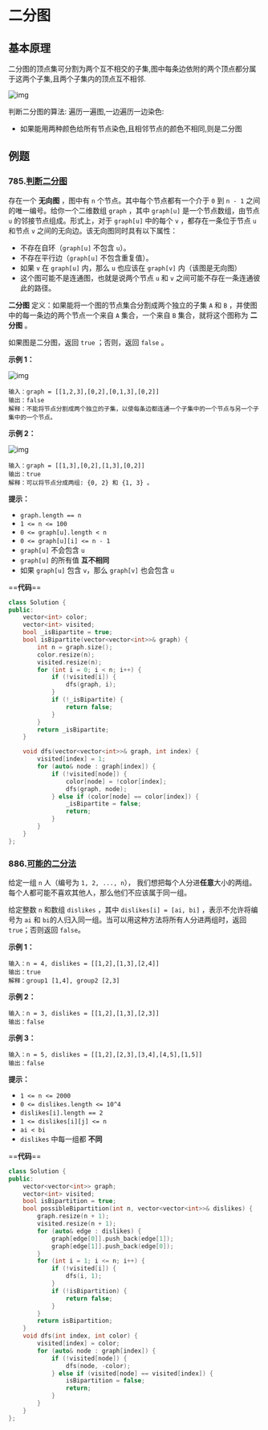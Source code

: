 # 二分图

## 基本原理

二分图的顶点集可分割为两个互不相交的子集,图中每条边依附的两个顶点都分属于这两个子集,且两个子集内的顶点互不相邻.

![img](https://fzchen-picgo.oss-cn-shanghai.aliyuncs.com/Github/learning/20250129221545467.png)

判断二分图的算法: 遍历一遍图,一边遍历一边染色:

- 如果能用两种颜色给所有节点染色,且相邻节点的颜色不相同,则是二分图

## 例题

### 785.[判断二分图](https://leetcode.cn/problems/is-graph-bipartite/description/)

存在一个 **无向图** ，图中有 `n` 个节点。其中每个节点都有一个介于 `0` 到 `n - 1` 之间的唯一编号。给你一个二维数组 `graph` ，其中 `graph[u]` 是一个节点数组，由节点 `u` 的邻接节点组成。形式上，对于 `graph[u]` 中的每个 `v` ，都存在一条位于节点 `u` 和节点 `v` 之间的无向边。该无向图同时具有以下属性：

- 不存在自环（`graph[u]` 不包含 `u`）。
- 不存在平行边（`graph[u]` 不包含重复值）。
- 如果 `v` 在 `graph[u]` 内，那么 `u` 也应该在 `graph[v]` 内（该图是无向图）
- 这个图可能不是连通图，也就是说两个节点 `u` 和 `v` 之间可能不存在一条连通彼此的路径。

**二分图** 定义：如果能将一个图的节点集合分割成两个独立的子集 `A` 和 `B` ，并使图中的每一条边的两个节点一个来自 `A` 集合，一个来自 `B` 集合，就将这个图称为 **二分图** 。

如果图是二分图，返回 `true` ；否则，返回 `false` 。

 

**示例 1：**

![img](https://fzchen-picgo.oss-cn-shanghai.aliyuncs.com/Github/learning/20250129220306838.jpeg)

```
输入：graph = [[1,2,3],[0,2],[0,1,3],[0,2]]
输出：false
解释：不能将节点分割成两个独立的子集，以使每条边都连通一个子集中的一个节点与另一个子集中的一个节点。
```

**示例 2：**

![img](https://fzchen-picgo.oss-cn-shanghai.aliyuncs.com/Github/learning/20250129220306931.jpeg)

```
输入：graph = [[1,3],[0,2],[1,3],[0,2]]
输出：true
解释：可以将节点分成两组: {0, 2} 和 {1, 3} 。
```

 

**提示：**

- `graph.length == n`
- `1 <= n <= 100`
- `0 <= graph[u].length < n`
- `0 <= graph[u][i] <= n - 1`
- `graph[u]` 不会包含 `u`
- `graph[u]` 的所有值 **互不相同**
- 如果 `graph[u]` 包含 `v`，那么 `graph[v]` 也会包含 `u`



==**代码**==

```c++
class Solution {
public:
    vector<int> color;
    vector<int> visited;
    bool _isBipartite = true;
    bool isBipartite(vector<vector<int>>& graph) {
        int n = graph.size();
        color.resize(n);
        visited.resize(n);
        for (int i = 0; i < n; i++) {
            if (!visited[i]) {
                dfs(graph, i);
            }
            if (!_isBipartite) {
                return false;
            }
        }
        return _isBipartite;
    }

    void dfs(vector<vector<int>>& graph, int index) {
        visited[index] = 1;
        for (auto& node : graph[index]) {
            if (!visited[node]) {
                color[node] = !color[index];
                dfs(graph, node);
            } else if (color[node] == color[index]) {
                _isBipartite = false;
                return;
            }
        }
    }
};
```



### 886.[可能的二分法](https://leetcode.cn/problems/possible-bipartition/description/)

给定一组 `n` 人（编号为 `1, 2, ..., n`）， 我们想把每个人分进**任意**大小的两组。每个人都可能不喜欢其他人，那么他们不应该属于同一组。

给定整数 `n` 和数组 `dislikes` ，其中 `dislikes[i] = [ai, bi]` ，表示不允许将编号为 `ai` 和 `bi`的人归入同一组。当可以用这种方法将所有人分进两组时，返回 `true`；否则返回 `false`。

 



**示例 1：**

```
输入：n = 4, dislikes = [[1,2],[1,3],[2,4]]
输出：true
解释：group1 [1,4], group2 [2,3]
```

**示例 2：**

```
输入：n = 3, dislikes = [[1,2],[1,3],[2,3]]
输出：false
```

**示例 3：**

```
输入：n = 5, dislikes = [[1,2],[2,3],[3,4],[4,5],[1,5]]
输出：false
```

 

**提示：**

- `1 <= n <= 2000`
- `0 <= dislikes.length <= 10^4`
- `dislikes[i].length == 2`
- `1 <= dislikes[i][j] <= n`
- `ai < bi`
- `dislikes` 中每一组都 **不同**



==**代码**==

```c++
class Solution {
public:
    vector<vector<int>> graph;
    vector<int> visited;
    bool isBipartition = true;
    bool possibleBipartition(int n, vector<vector<int>>& dislikes) {
        graph.resize(n + 1);
        visited.resize(n + 1);
        for (auto& edge : dislikes) {
            graph[edge[0]].push_back(edge[1]);
            graph[edge[1]].push_back(edge[0]);
        }
        for (int i = 1; i <= n; i++) {
            if (!visited[i]) {
                dfs(i, 1);
            }
            if (!isBipartition) {
                return false;
            }
        }
        return isBipartition;
    }
    void dfs(int index, int color) {
        visited[index] = color;
        for (auto& node : graph[index]) {
            if (!visited[node]) {
                dfs(node, -color);
            } else if (visited[node] == visited[index]) {
                isBipartition = false;
                return;
            }
        }
    }
};
```

